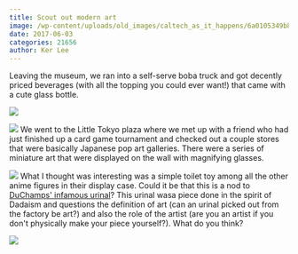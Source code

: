 ```yaml
---
title: Scout out modern art
image: /wp-content/uploads/old_images/caltech_as_it_happens/6a0105349b8251970b01b7c8fb1b3b970b.jpg
date: 2017-06-03
categories: 21656
author: Ker Lee
---
```


Leaving the museum, we ran into a self-serve boba truck and got decently priced beverages (with all the topping you could ever want!) that came with a cute glass bottle.

![](/old_images/6a0105349b8251970b01b7c8fb1b4f970b-320wi.jpg)

![](/old_images/6a0105349b8251970b01b7c8fb1b53970b-320wi.jpg)
We went to the Little Tokyo plaza where we met up with a friend who had just finished up a card game tournament and checked out a couple stores that were basically Japanese pop art galleries. There were a series of miniature art that were displayed on the wall with magnifying glasses.


![](/old_images/6a0105349b8251970b01b7c8fb1b3f970b-320wi.jpg)
What I thought was interesting was a simple toilet toy among all the other anime figures in their display case. Could it be that this is a nod to [DuChamps' infamous urinal](https://en.wikipedia.org/wiki/Fountain_(Duchamp))? This urinal wasa piece done in the spirit of Dadaism and questions the definition of art (can an urinal picked out from the factory be art?) and also the role of the artist (are you an artist if you don't physically make your piece yourself?). What do you think?


![](/old_images/6a0105349b8251970b01b7c8fb1b43970b-320wi.jpg)
